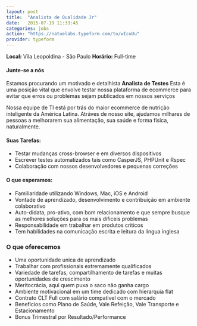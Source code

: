 ```yaml
---
layout: post
title:  "Analista de Qualidade Jr"
date:   2015-07-19 11:33:45
categories: jobs
action: "https://natuelabs.typeform.com/to/wIcuUu"
provider: typeform
---
```


**Local:** Vila Leopoldina - São Paulo
**Horário:** Full-time

#### Junte-se a nós
Estamos procurando um motivado e detalhista **Analista de Testes** Esta é uma posição vital que envolve testar nossa plataforma de ecommerce para evitar que erros ou problemas sejam publicados em nossos serviços

Nossa equipe de TI está por trás do maior ecommerce de nutrição inteligente da América Latina.
Atráves de nosso site, ajudamos milhares de pessoas a melhorarem sua alimentação, sua saúde e forma física, naturalmente.


#### Suas Tarefas:

- Testar mudanças cross-browser e em diversos dispositivos
- Escrever testes automatizados tais como CasperJS, PHPUnit e Rspec
- Colaboração com nossos desenvolvedores e pequenas correções

#### O que esperamos:

- Familiaridade utilizando Windows, Mac, iOS e Android
- Vontade de aprendizado, desenvolvimento e contribuição em ambiente colaborativo
- Auto-didata, pro-ativo, com bom relacionamento e que sempre busque as melhores soluções para os mais dificeis problemas
- Responsabilidade em trabalhar em produtos criticos
- Tem habilidades na comunicação escrita e leitura da lingua inglesa

### O que oferecemos

- Uma oportunidade unica de aprendizado
- Trabalhar com profissionais extremamente qualificados
- Variedade de tarefas, compartilhamento de tarefas e muitas oportunidades de crescimento
- Meritocrácia, aqui quem puxa o saco não ganha cargo
- Ambiente motivacional em um time dedicado com hierarquia flat
- Contrato CLT Full com salário compativel com o mercado 
- Beneficios como Plano de Saúde, Vale Refeição, Vale Transporte e Estacionamento
- Bonus Trimestral por Resultado/Performance